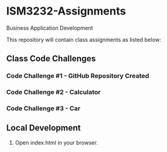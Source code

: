 # ISM3232-Assignments
Business Application Development

This repository will contain class assignments as listed below:

## Class Code Challenges
### Code Challenge #1 - GitHub Repository Created
### Code Challenge #2 - Calculator
### Code Challenge #3 - Car

## Local Development

1. Open index.html in your browser.
